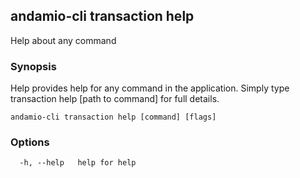 ## andamio-cli transaction help

Help about any command

### Synopsis

Help provides help for any command in the application.
Simply type transaction help [path to command] for full details.

```
andamio-cli transaction help [command] [flags]
```

### Options

```
  -h, --help   help for help
```

